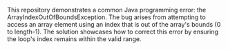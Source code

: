 This repository demonstrates a common Java programming error: the ArrayIndexOutOfBoundsException.  The bug arises from attempting to access an array element using an index that is out of the array's bounds (0 to length-1). The solution showcases how to correct this error by ensuring the loop's index remains within the valid range.